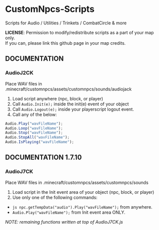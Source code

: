 # CustomNpcs-Scripts
Scripts for Audio / Utilities / Trinkets / CombatCircle &amp; more

**LICENSE**: Permission to modify/redistribute scripts as a part of your map only.  
If you can, please link this github page in your map credits.

## DOCUMENTATION

### AudioJ2CK
Place WAV files in .minecraft/customnpcs/assets/customnpcs/sounds/audiojack

1. Load script anywhere (npc, block, or player)
2. Call `Audio.Init(e);` inside the init(e) event of your object
3. Call `Audio.Logout(e);` inside your playerscript logout event.  
4. Call any of the below:  

```js
Audio.Play("wavFileName");
Audio.Loop("wavFileName");
Audio.Stop("wavFileName");
Audio.StopAll("wavFileName");
Audio.IsPlaying("wavFileName");
```

## DOCUMENTATION 1.7.10

### AudioJ7CK 
Place WAV files in .minecraft/customnpcs/assets/customnpcs/sounds

1. Load script in the Init event area of your object (npc, block, or player)
2. Use only one of the following commands:  
* `js npc.getTempData("audio").Play("wavFileName");` from anywhere.
* `Audio.Play("wavFileName");` from Init event area ONLY.
 
*NOTE: remaining functions written at top of AudioJ7CK.js*
